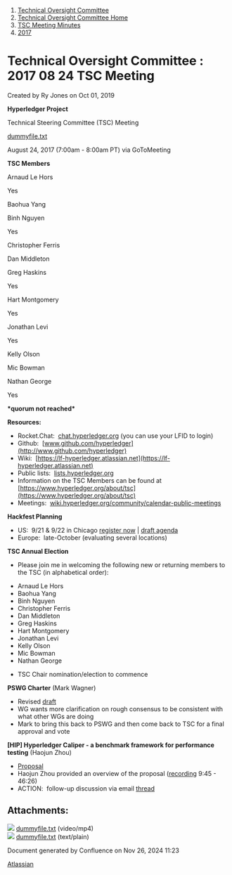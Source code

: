 1. [Technical Oversight Committee](index.html)
2. [Technical Oversight Committee Home](Technical-Oversight-Committee-Home_21430274.html)
3. [TSC Meeting Minutes](TSC-Meeting-Minutes_21448544.html)
4. [2017](2017_21448665.html)

# Technical Oversight Committee : 2017 08 24 TSC Meeting

Created by Ry Jones on Oct 01, 2019

**Hyperledger Project**

Technical Steering Committee (TSC) Meeting

[dummyfile.txt](#)

August 24, 2017 (7:00am - 8:00am PT) via GoToMeeting

**TSC Members**

Arnaud Le Hors

Yes

Baohua Yang

Binh Nguyen

Yes

Christopher Ferris

Dan Middleton

Greg Haskins

Yes

Hart Montgomery

Yes

Jonathan Levi

Yes

Kelly Olson

Mic Bowman

Nathan George

Yes

**\*quorum not reached\***

**Resources:**

- Rocket.Chat:  [chat.hyperledger.org](http://chat.hyperledger.org/) (you can use your LFID to login)
- Github:  [www.github.com/hyperledger](http://www.github.com/hyperledger)
- Wiki:  [https://lf-hyperledger.atlassian.net](https://lf-hyperledger.atlassian.net)
- Public lists:  [lists.hyperledger.org](http://lists.hyperledger.org)
- Information on the TSC Members can be found at [https://www.hyperledger.org/about/tsc](https://www.hyperledger.org/about/tsc)
- Meetings:  [wiki.hyperledger.org/community/calendar-public-meetings](http://wiki.hyperledger.org/community/calendar-public-meetings)

**Hackfest Planning**

- US:  9/21 &amp; 9/22 in Chicago [register now](https://www.regonline.com/hyperledgerhackfestseptember2017) | [draft agenda](https://docs.google.com/document/d/1gmSkA1Y0YkUAHfEfJNMuDf4uhwjpr32r2ykMvYKKnqo/edit)
- Europe:  late-October (evaluating several locations)

**TSC Annual Election**

- Please join me in welcoming the following new or returning members to the TSC (in alphabetical order):

<!--THE END-->

- Arnaud Le Hors
- Baohua Yang
- Binh Nguyen
- Christopher Ferris
- Dan Middleton
- Greg Haskins
- Hart Montgomery
- Jonathan Levi
- Kelly Olson
- Mic Bowman
- Nathan George

<!--THE END-->

- TSC Chair nomination/election to commence

**PSWG Charter** (Mark Wagner)

- Revised [draft](https://docs.google.com/document/d/1OtGmVvHa_LDhIm5t1HEI7XwCQt1Lpr4gRmWixoJWQzg/edit)
- WG wants more clarification on rough consensus to be consistent with what other WGs are doing
- Mark to bring this back to PSWG and then come back to TSC for a final approval and vote

**\[HIP] Hyperledger Caliper - a benchmark framework for performance testing** (Haojun Zhou)

- [Proposal](https://docs.google.com/document/d/1cwScsNgYUj72vP2fqZ6vihYiuQcy45Ml2C_yLRI7EoQ/edit?ts=59955891)
- Haojun Zhou provided an overview of the proposal ([recording](https://drive.google.com/open?id=0B42vMkapQi1MTzFRZ1Zab014MDQ) 9:45 - 46:26)
- ACTION:  follow-up discussion via email [thread](https://lists.hyperledger.org/pipermail/hyperledger-tsc/2017-August/001052.html)

## Attachments:

![](images/icons/bullet_blue.gif) [dummyfile.txt](attachments/21433296/21457577.txt) (video/mp4)  
![](images/icons/bullet_blue.gif) [dummyfile.txt](attachments/21433296/21448698.txt) (text/plain)

Document generated by Confluence on Nov 26, 2024 11:23

[Atlassian](http://www.atlassian.com/)
